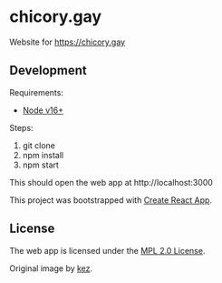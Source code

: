 # chicory.gay

Website for https://chicory.gay

## Development

Requirements:

- [Node v16+](https://nodejs.org)

Steps:

1. git clone
2. npm install
3. npm start

This should open the web app at http://localhost:3000

This project was bootstrapped with [Create React App](https://create-react-app.dev/docs/getting-started/).

## License

The web app is licensed under the [MPL 2.0 License](https://www.mozilla.org/en-US/MPL/2.0/).

Original image by [kez](https://azurehaiku.tumblr.com/post/681788441393037312/i-want-what-they-have).
